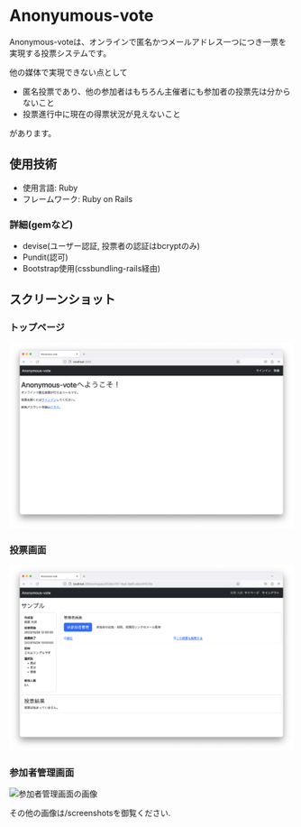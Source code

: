 # Anonyumous-vote

Anonymous-voteは、オンラインで匿名かつメールアドレス一つにつき一票を実現する投票システムです。

他の媒体で実現できない点として

+ 匿名投票であり、他の参加者はもちろん主催者にも参加者の投票先は分からないこと
+ 投票進行中に現在の得票状況が見えないこと

があります。

## 使用技術
+ 使用言語: Ruby
+ フレームワーク: Ruby on Rails

### 詳細(gemなど)
+ devise(ユーザー認証, 投票者の認証はbcryptのみ)
+ Pundit(認可)
+ Bootstrap使用(cssbundling-rails経由)

## スクリーンショット
### トップページ
![トップページの画像](/screenshots/pages/toppage.png)

### 投票画面
![投票画面の画像](/screenshots/pages/voting.png)

### 参加者管理画面
![参加者管理画面の画像](/screenshots/features/all_delivered.png)

その他の画像は/screenshotsを御覧ください.